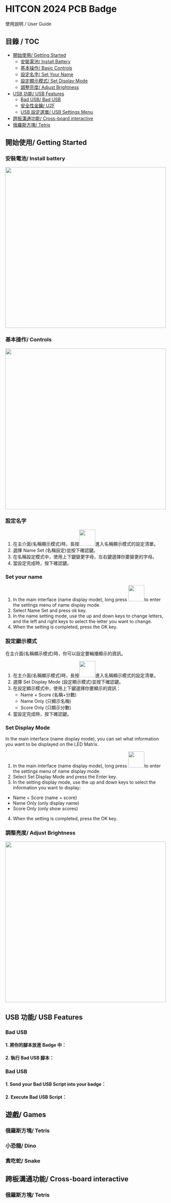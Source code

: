 # HITCON 2024 PCB Badge
使用說明 / User Guide

## 目錄 / TOC
- [開始使用/ Getting Started](#開始使用-getting-started)
  - [安裝電池/ Install Battery](#安裝電池-install-battery)
  - [基本操作/ Basic Controls](#基本操作-controls)
  - [設定名字/ Set Your Name](#設定名字)
  - [設定顯示模式/ Set Display Mode](#設定顯示模式)
  - [調整亮度/ Adjust Brightness](#調整亮度-adjust-brightness)
- [USB 功能/ USB Features](#usb-功能-usb-features)
  - [Bad USB/ Bad USB](#bad-usb)
  - [安全性金鑰/ U2F](#安全性金鑰-u2f)
  - [USB 設定選單/ USB Settings Menu](#usb-設定選單-usb-settings-menu)
- [跨板溝通功能/ Cross-board interactive](#跨板溝通功能-cross-board-interactive)
- [俄羅斯方塊/ Tetris](#俄羅斯方塊-tetris)

## 開始使用/ Getting Started

### 安裝電池/ Install battery
<img src='https://github.com/justinlin099/pcb.hitcon.org/assets/61717681/ea6f2602-2be0-4f2d-810c-713632240940' width="500"/>


### 基本操作/ Controls
<img src='https://github.com/justinlin099/pcb.hitcon.org/assets/61717681/275c9453-e08d-4827-a4ae-54088323a854' width="500"/>




### 設定名字
  1. 在主介面(名稱顯示模式)時，長按<img src='https://github.com/justinlin099/pcb.hitcon.org/assets/61717681/105b42a5-2a7f-403e-a162-03598900cc92' width="50"/>進入名稱顯示模式的設定清單。
  2. 選擇 Name Set (名稱設定)並按下確認鍵。
  3. 在名稱設定模式中，使用上下鍵變更字母，左右鍵選擇你要變更的字母。
  4. 當設定完成時，按下確認鍵。
  
### Set your name
  1. In the main interface (name display mode), long press <img src='https://github.com/justinlin099/pcb.hitcon.org/assets/61717681/105b42a5-2a7f-403e-a162-03598900cc92' width ="50"/>to enter the settings menu of name display mode.
  2. Select Name Set and press ok key.
  3. In the name setting mode, use the up and down keys to change letters, and the left and right keys to select the letter you want to change.
  4. When the setting is completed, press the OK key.





### 設定顯示模式
在主介面(名稱顯示模式)時，你可以設定要輪播顯示的資訊。
1. 在主介面(名稱顯示模式)時，長按<img src='https://github.com/justinlin099/pcb.hitcon.org/assets/61717681/105b42a5-2a7f-403e-a162-03598900cc92' width="50"/>進入名稱顯示模式的設定清單。
2. 選擇 Set Display Mode (設定顯示模式)並按下確認鍵。
3. 在設定顯示模式中，使用上下鍵選擇你要顯示的資訊：
   - Name + Score (名稱+分數)
   - Name Only (只顯示名稱)
   - Score Only (只顯示分數)
4. 當設定完成時，按下確認鍵。

### Set Display Mode
In the main interface (name display mode), you can set what information you want to be displayed on the LED Matrix.
1. In the main interface (name display mode), long press <img src='https://github.com/justinlin099/pcb.hitcon.org/assets/61717681/105b42a5-2a7f-403e-a162-03598900cc92' width ="50"/>to enter the settings menu of name display mode.
2. Select Set Display Mode and press the Enter key.
3. In the setting display mode, use the up and down keys to select the information you want to display:
 - Name + Score (name + score)
 - Name Only (only display name)
 - Score Only (only show scores)
4. When the setting is completed, press the OK key.





### 調整亮度/ Adjust Brightness
<img src='https://github.com/justinlin099/pcb.hitcon.org/assets/61717681/87999224-b2e7-448a-9938-ea36154ff678' width="500"/>


## USB 功能/ USB Features

### Bad USB

#### 1. 將你的腳本放進 Badge 中：

#### 2. 執行 Bad USB 腳本：

### Bad USB

#### 1. Send your Bad USB Script into your badge：

#### 2. Execute Bad USB Script：

## 遊戲/ Games

### 俄羅斯方塊/ Tetris

### 小恐龍/ Dino

### 貪吃蛇/ Snake

## 跨板溝通功能/ Cross-board interactive

### 俄羅斯方塊/ Tetris
